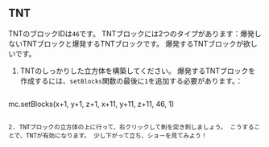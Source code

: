 ## TNT

TNTのブロックIDは`46`です。 TNTブロックには2つのタイプがあります：爆発しないTNTブロックと爆発するTNTブロックです。 爆発するTNTブロックが欲しいです。

1. TNTのしっかりした立方体を構築してください。 爆発するTNTブロックを作成するには、`setBlocks`関数の最後に`1`を追加する必要があります。：
    
    ```python
mc.setBlocks(x+1, y+1, z+1, x+11, y+11, z+11, 46, 1)
```

2. TNTブロックの立方体の上に行って、右クリックして剣を突き刺しましょう。 こうすることで、TNTが有効になります。 少し下がって立ち、ショーを見てみよう！